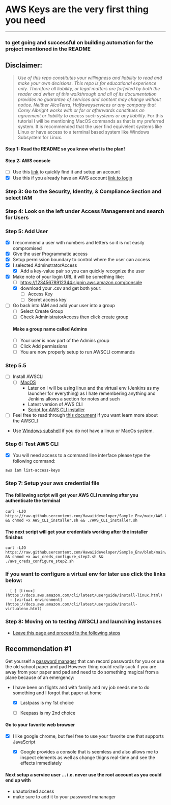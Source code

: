 # AWS Keys are the very first thing you need 
---

### to get going and successful on building automation for the project mentioned in the README


## Disclaimer:
> *Use of this repo constitutes your willingness and liability to read and make your own decisions.  This repo is for educational experience only.  Therefore all liability, or legal matters are forfeited by both the reader and writer of this walkthrough and all of its documentation provides no guarantee of services and content may change without notice.  Neither AlcoTerra, Halfawayservices or any company that Corey Albright works with or for or afterwards constitues an agreement or liability to access such systems or any liability.*  For this tutorial I will be mentioning MacOS commands as that is my preferred system.  It is recommended that the user find equivelent systems like Linux or have access to a terminal based system like Windows Subsystem for Linux.




####  Step 1: Read the README so you know what is the plan!

####  Step 2: AWS  console
 - [ ] Use this [link](https://aws.amazon.com/console/) to quickly find it and setup an account
 - [x] Use this if you already have an AWS account [link to login](https://signin.aws.amazon.com/signin?redirect_uri=https%3A%2F%2Fconsole.aws.amazon.com%2Fconsole%2Fhome%3Fstate%3DhashArgs%2523%26isauthcode%3Dtrue&client_id=arn%3Aaws%3Aiam%3A%3A015428540659%3Auser%2Fhomepage&forceMobileApp=0&code_challenge=dlhxv7rVnZ0x4unaEqcagTwHiG4e80jbd2ij_UMuq-0&code_challenge_method=SHA-256)
 
### Step 3: Go to the Security, Identity, & Compliance Section and select IAM
### Step 4: Look on the left under Access Management and search for Users
### Step 5: Add User
 - [x] I recommend a user with numbers and letters so it is not easily compromised
 - [x] Give the user Programmatic access
 - [x] Setup permission boundary to control where the user can access
 - [x] I selected AdminstratorAccess
     - [x] Add a key-value pair so you can quickly recognize the user
 - [x] Make note of your login URL it will be something like:
     - [ ]  https://12345678912344.signin.aws.amazon.com/console
     - [x] download your .csv and get both your:
         - [ ] Access Key
         - [ ] Secret access key
 - [ ] Go back into IAM and add your user into a group
     - [ ] Select Create Group
     - [ ] Check AdministratorAccess then click create group
    #### Make a group name called Admins
     - [ ] Your user is now part of the Admins group
     - [ ] Click Add permissions
     - [ ] You are now properly setup to run AWSCLI commands
     
### Step 5.5

- [ ] Install AWSCLI
    - [ ] [MacOS](https://docs.aws.amazon.com/cli/latest/userguide/install-macos.html)
        - Later on I will be using linux and the virtual env (Jenkins as my launcher for everything) as I hate remembering anything and Jenkins allows a section for notes and such
        - Latest version of AWS CLI
        - [Script for AWS CLI installer](https://github.com/Hawaiideveloper/Sample_Env/blob/main/AWS_CLI_installer.sh)
 - [ ] Feel free to read through [this document](https://github.com/Hawaiideveloper/Sample_Env/blob/main/aws-cli-reads.pdf) if you want learn more about the AWSCLI
 - Use [Windows subshell](https://docs.microsoft.com/en-us/windows/wsl/install-win10) if you do not have a linux or MacOs system. 
 

### Step 6: Test AWS CLI 
- [x] You will need access to a command line interface please type the following command:
 ```
 aws iam list-access-keys
 ```
 




### Step 7: Setup your aws credential file

#### The folllowing script will get your AWS CLI runnning after you authenticate the terminal
```
curl -LJO https://raw.githubusercontent.com/Hawaiideveloper/Sample_Env/main/AWS_CLI_installer.sh && chmod +x AWS_CLI_installer.sh && ./AWS_CLI_installer.sh 
```

#### The next script will get your credentials working after the installer finishes

```
curl -LJO https://raw.githubusercontent.com/Hawaiideveloper/Sample_Env/blob/main/aws_creds_configure_step2.sh && chmod +x aws_creds_configure_step2.sh && ./aws_creds_configure_step2.sh
```
 
 ### If you want to configure a virtual env for later use click the links below:
    - [ ] [Linux](https://docs.aws.amazon.com/cli/latest/userguide/install-linux.html)
      - [virtual environment](https://docs.aws.amazon.com/cli/latest/userguide/install-virtualenv.html)





### Step 8: Moving on to testing AWSCLI and launching instances
- [Leave this page and proceed to the following steps](https://github.com/Hawaiideveloper/Sample_Env/blob/main/Launching_EC2_Instances.sh)




## Recommendation #1
Get yourself a [password manager](https://www.cnet.com/how-to/best-password-manager-to-use-for-2020-1password-lastpass-and-more-compared/) that can record passwords for you or use the old school paper and pad
However thing could really suck if you are away from your paper and pad and need to do something magical from a plane because of an emergency:
- I have been on flights and with family and my job needs me to do something and I forgot that paper at home
    - [x] Lastpass is my 1st choice
    - [ ] Keepass is my  2nd choice



####  Go to your favorite web browser 
- [x] I like google chrome, but feel free to use your favorite one that supports JavaScript
    - [x] Google provides a console that is seemless and also allows me to inspect elements as well as change thigns real-time and see the effects immediately


 
 
 
 
 #### Next setup a service user ... i.e. never use the root account as you could end up with
 - unautorized access
 - make sure to add it to your password mananager

